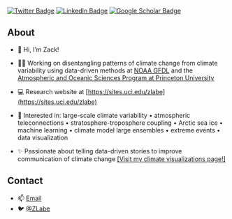 [![Twitter Badge](https://img.shields.io/twitter/follow/ZLabe?style=social)](https://twitter.com/zlabe)
[![LinkedIn Badge](https://img.shields.io/badge/My-LinkedIn-blue)](https://www.linkedin.com/in/zacharylabe)
[![Google Scholar Badge](https://img.shields.io/badge/Google-Scholar-lightgrey)](https://scholar.google.com/citations?user=E6cJPWcAAAAJ&hl=en&oi=sra)

## About
+ 👋  Hi, I’m Zack!
+ 👨‍💻  Working on disentangling patterns of climate change from climate variability using data-driven methods at [NOAA GFDL](https://www.gfdl.noaa.gov/) and the [Atmospheric and Oceanic Sciences Program at Princeton University](https://aos.princeton.edu/)
+ 💻  Research website at [https://sites.uci.edu/zlabe](https://sites.uci.edu/zlabe)
+ 👀  Interested in: large-scale climate variability • atmospheric teleconnections • stratosphere-troposphere coupling • Arctic sea ice • machine learning • climate model large ensembles • extreme events • data visualization

+ ✨  Passionate about telling data-driven stories to improve communication of climate change [[Visit my climate visualizations page!]](https://sites.uci.edu/zlabe/arctic-sea-ice-figures/)

## Contact
+ 📫  [Email](mailto:zachary.labe@noaa.gov)
+ 🐦  [@ZLabe](https://twitter.com/zlabe/)

